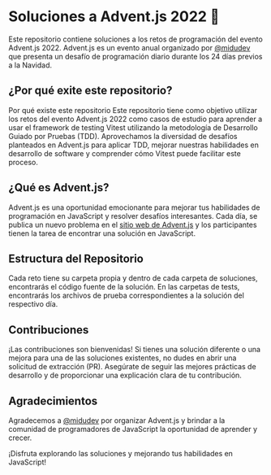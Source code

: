 # Soluciones a Advent.js 2022 🎄

Este repositorio contiene soluciones a los retos de programación del evento Advent.js 2022. Advent.js es un evento anual organizado por [@midudev](https://twitter.com/midudev) que presenta un desafío de programación diario durante los 24 días previos a la Navidad.

## ¿Por qué exite este repositorio?

Por qué existe este repositorio
Este repositorio tiene como objetivo utilizar los retos del evento Advent.js 2022 como casos de estudio para aprender a usar el framework de testing Vitest utilizando la metodología de Desarrollo Guiado por Pruebas (TDD). Aprovechamos la diversidad de desafíos planteados en Advent.js para aplicar TDD, mejorar nuestras habilidades en desarrollo de software y comprender cómo Vitest puede facilitar este proceso.

## ¿Qué es Advent.js?

Advent.js es una oportunidad emocionante para mejorar tus habilidades de programación en JavaScript y resolver desafíos interesantes. Cada día, se publica un nuevo problema en el [sitio web de Advent.js](https://advent.madewithjavascript.com/) y los participantes tienen la tarea de encontrar una solución en JavaScript.

## Estructura del Repositorio

Cada reto tiene su carpeta propia y dentro de cada carpeta de soluciones, encontrarás el código fuente de la solución. En las carpetas de tests, encontrarás los archivos de prueba correspondientes a la solución del respectivo día.

## Contribuciones

¡Las contribuciones son bienvenidas! Si tienes una solución diferente o una mejora para una de las soluciones existentes, no dudes en abrir una solicitud de extracción (PR). Asegúrate de seguir las mejores prácticas de desarrollo y de proporcionar una explicación clara de tu contribución.

## Agradecimientos

Agradecemos a [@midudev](https://twitter.com/midudev) por organizar Advent.js y brindar a la comunidad de programadores de JavaScript la oportunidad de aprender y crecer.

¡Disfruta explorando las soluciones y mejorando tus habilidades en JavaScript!
